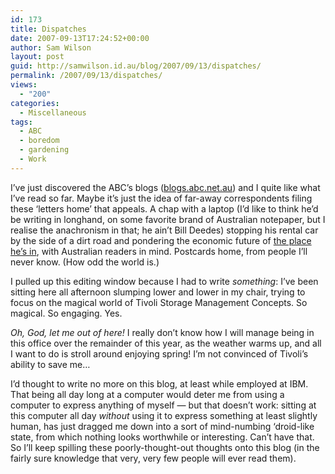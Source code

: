 ```yaml
---
id: 173
title: Dispatches
date: 2007-09-13T17:24:52+00:00
author: Sam Wilson
layout: post
guid: http://samwilson.id.au/blog/2007/09/13/dispatches/
permalink: /2007/09/13/dispatches/
views:
  - "200"
categories:
  - Miscellaneous
tags:
  - ABC
  - boredom
  - gardening
  - Work
---
```

I’ve just discovered the ABC’s blogs ([blogs.abc.net.au](http://blogs.abc.net.au)) and I quite like what I’ve read so far. Maybe it’s just the idea of far-away correspondents filing these ‘letters home’ that appeals. A chap with a laptop (I’d like to think he’d be writing in longhand, on some favorite brand of Australian notepaper, but I realise the anachronism in that; he ain’t Bill Deedes) stopping his rental car by the side of a dirt road and pondering the economic future of [the place he’s in](http://blogs.abc.net.au/dispatches/2007/08/mississippi-blu.html), with Australian readers in mind. Postcards home, from people I’ll never know. (How odd the world is.)

I pulled up this editing window because I had to write _something_: I’ve been sitting here all afternoon slumping lower and lower in my chair, trying to focus on the magical world of Tivoli Storage Management Concepts. So magical. So engaging. Yes.

_Oh, God, let me out of here!_ I really don’t know how I will manage being in this office over the remainder of this year, as the weather warms up, and all I want to do is stroll around enjoying spring! I’m not convinced of Tivoli’s ability to save me…

I’d thought to write no more on this blog, at least while employed at IBM. That being all day long at a computer would deter me from using a computer to express anything of myself — but that doesn’t work: sitting at this computer all day _without_ using it to express something at least slightly human, has just dragged me down into a sort of mind-numbing ‘droid-like state, from which nothing looks worthwhile or interesting. Can’t have that. So I’ll keep spilling these poorly-thought-out thoughts onto this blog (in the fairly sure knowledge that very, very few people will ever read them).